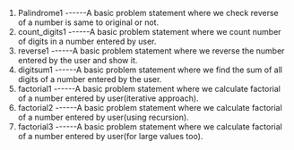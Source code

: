 1) Palindrome1 ------A basic problem statement where we check reverse of a number is same to original or not.
2) count_digits1 ------A basic problem statement where we count number of digits in a number entered by user.
3) reverse1 ------A basic problem statement where we reverse the number entered by the user and show it.
4) digitsum1 ------A basic problem statement where we find the sum of all digits of a number entered by the user.
5) factorial1 ------A basic problem statement where we calculate factorial of a number entered by user(iterative approach).
6) factorial2 ------A basic problem statement where we calculate factorial of a number entered by user(using recursion).
7) factorial3 ------A basic problem statement where we calculate factorial of a number entered by user(for large values too).
